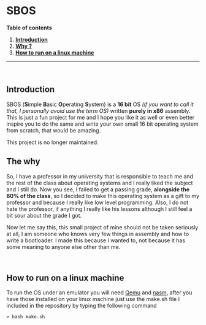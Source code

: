 # SBOS

**Table of contents**
1. **[Introduction](#introduction)**
2. **[Why ?](#the-why)**
3. **[How to run on a linux machine](#how-to-run-on-a-linux-machine)**

---

<br>

## Introduction

SBOS (**S**imple **B**asic **O**perating **S**ystem) is a **16 bit** OS *(if you want to call it that, I personally avoid use the term OS)* written **purely in x86** assembly. This is just a fun project for me and I hope you like it as well or even better inspire you to do the same and write your own small 16 bit operating system from scratch, that would be amazing.

This project is no longer maintained.

## The why

So, I have a professor in my university that is responsible to teach me and the rest of the class about operating systems and I really liked the subject and I still do. Now you see, I failed to get a passing grade, **alongside the  80% of the class**, so I decided to make this operating system as a gift to my professor and because I really like low level programming. Also, I do not hate the professor, if anything I really like his lessons although I still feel a bit sour about the grade I got.

Now let me say this, this small project of mine should not be taken seriously at all, I am someone who knows very few things in assembly and how to write a bootloader. I made this because I wanted to, not because it has some meaning to anyone else other than me.

<br>

## How to run on a linux machine

To run the OS under an emulator you will need [Qemu](https://www.qemu.org/) and [nasm](https://www.nasm.us/), after you have those installed on your linux machine just use the make.sh file I included in the repository by typing the following command

```
> bash make.sh
```